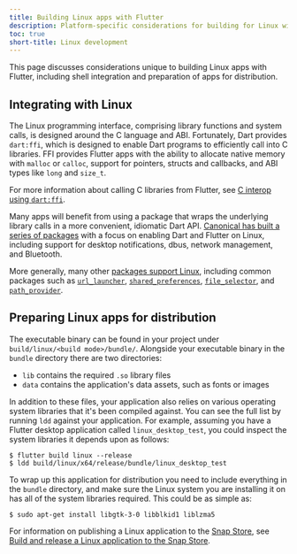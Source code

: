 ```yaml
---
title: Building Linux apps with Flutter
description: Platform-specific considerations for building for Linux with Flutter.
toc: true
short-title: Linux development
---
```


This page discusses considerations unique to building
Linux apps with Flutter, including shell integration
and preparation of apps for distribution.

## Integrating with Linux

The Linux programming interface,
comprising library functions and system calls,
is designed around the C language and ABI.
Fortunately, Dart provides `dart:ffi`,
which is designed to enable Dart programs
to efficiently call into C libraries.
FFI provides Flutter apps with the ability to
allocate native memory with `malloc` or `calloc`,
support for pointers, structs and callbacks,
and ABI types like `long` and `size_t`.

For more information about calling C libraries
from Flutter, see [C interop using `dart:ffi`][].

Many apps will benefit from using a package that
wraps the underlying library
calls in a more convenient, idiomatic Dart API.
[Canonical has built a series of packages][Canonical]
with a focus on enabling Dart and Flutter on Linux,
including support for desktop notifications,
dbus, network management, and Bluetooth.

More generally, many other [packages support Linux],
including common packages such as [`url_launcher`],
[`shared_preferences`], [`file_selector`], and
[`path_provider`].

[C interop using `dart:ffi`]: {{site.dart-site}}/guides/libraries/c-interop
[Canonical]: {{site.pub}}/publishers/canonical.com/packages
[packages support Linux]: {{site.pub}}/packages?q=platform%3Alinux
[`url_launcher`]: {{site.pub-pkg}}/url_launcher
[`shared_preferences`]: {{site.pub-pkg}}/shared_preferences
[`file_selector`]: {{site.pub-pkg}}/file_selector
[`path_provider`]: {{site.pub-pkg}}/path_provider

## Preparing Linux apps for distribution

The executable binary can be found in your project under
`build/linux/<build mode>/bundle/`. Alongside your
executable binary in the `bundle` directory there are
two directories:

* `lib` contains the required `.so` library files
* `data` contains the application's data assets,
   such as fonts or images

In addition to these files, your application also
relies on various operating system libraries that
it's been compiled against.
You can see the full list by running `ldd`
against your application. For example,
assuming you have a Flutter desktop application
called `linux_desktop_test`, you could inspect
the system libraries it depends upon as follows:

```console
$ flutter build linux --release
$ ldd build/linux/x64/release/bundle/linux_desktop_test
```

To wrap up this application for distribution
you need to include everything in the `bundle` directory,
and make sure the Linux system you are installing
it on has all of the system libraries required.
This could be as simple as:

```console
$ sudo apt-get install libgtk-3-0 libblkid1 liblzma5
```

For information on publishing a Linux application
to the [Snap Store], see
[Build and release a Linux application to the Snap Store][].

[Snap Store]: https://snapcraft.io/store
[Build and release a Linux application to the Snap Store]: /deployment/linux
